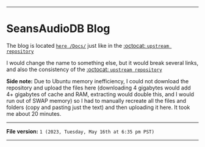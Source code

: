 
***

# SeansAudioDB Blog

The blog is located [`here /Docs/`](/Docs/) just like in the [:octocat: `upstream repository`](https://github.com/seanpm2001/SeansAudioDB/)

I would change the name to something else, but it would break several links, and also the consistency of the [:octocat: `upstream repository`](https://github.com/seanpm2001/SeansAudioDB/)

**Side note:** Due to Ubuntu memory inefficiency, I could not download the repository and upload the files here (downloading 4 gigabytes would add 4+ gigabytes of cache and RAM, extracting would double this, and I would run out of SWAP memory) so I had to manually recreate all the files and folders (copy and pasting just the text) and then uploading it here. It took me about 20 minutes.

***

**File version:** `1 (2023, Tuesday, May 16th at 6:35 pm PST)`

***
